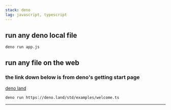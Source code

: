 ```yaml
---
stack: deno
lag: javascript, typescript
---
```


## run any deno local file
```
deno run app.js
```

## run any file on the web
### the link down below is from deno's getting start page
[deno land](https://deno.land/)
```
deno run https://deno.land/std/examples/welcome.ts
```
---